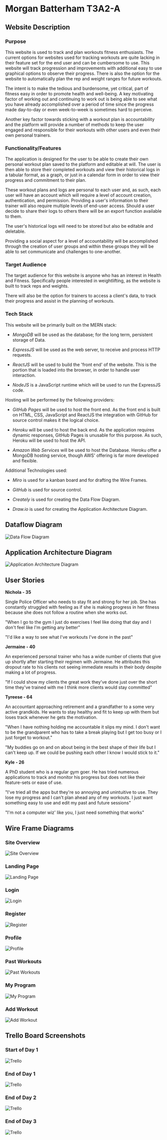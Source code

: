 # Morgan Batterham T3A2-A

## Website Description

### Purpose

This website is used to track and plan workouts fitness enthusiasts. The current options for websites used for tracking workouts are quite lacking in their feature set for the end user and can be cumbersome to use. This website will track progression and improvements with additional easy to use graphical options to observe their progress. There is also the option for the website to automatically plan the rep and weight ranges for future workouts. 

The intent is to make the tedious and burdensome, yet critical, part of fitness easy in order to promote health and well-being. A key motivating factor of working out and continuing to work out is being able to see what you have already accomplished over a period of time since the progress made day-to-day or even week-to-week is sometimes hard to perceive.

Another key factor towards sticking with a workout plan is accountability and the platform will provide a number of methods to keep the user engaged and responsible for their workouts with other users and even their own personal trainers.

### Functionality/Features

The application is designed for the user to be able to create their own personal workout plan saved to the platform and editable at will. The user is then able to store their completed workouts and view their historical logs in a tabular format, as a graph, or just in a calendar form in order to view their progress and commitment to their plan.

These workout plans and logs are personal to each user and, as such, each user will have an account which will require a level of account creation, authentication, and permission. Providing a user's information to their trainer will also require multiple levels of end-user access. Should a user decide to share their logs to others there will be an export function available to them.

The user's historical logs will need to be stored but also be editable and deletable.

Providing a social aspect for a level of accountability will be accomplished through the creation of user groups and within these groups they will be able to set communicate and challenges to one-another. 

### Target Audience

The target audience for this website is anyone who has an interest in Health and Fitness. Specifically people interested in weightlifting, as the website is built to track reps and weights.

There will also be the option for trainers to access a client's data, to track their progress and assist in the planning of workouts. 

### Tech Stack

This website will be primarily built on the MERN stack:

- *MongoDB* will be used as the database; for the long term, persistent storage of Data.

- *ExpressJS* will be used as the web server, to receive and process HTTP requests.

- *ReactJS* will be used to build the 'front end' of the website. This is the portion that is loaded into the browser, in order to handle user interaction.

- *NodeJS* is a JavaScript runtime which will be used to run the ExpressJS code.

Hosting will be performed by the following providers:

- *GitHub Pages* will be used to host the front end. As the front end is built on HTML, CSS, JavaScript and ReactJS the integration with GitHub for source control makes it the logical choice.

- *Heroku* will be used to host the back end. As the application requires dynamic responses, GitHub Pages is unusable for this purpose. As such, Heroku will be used to host the API.

- *Amazon Web Services* will be used to host the Database. Heroku offer a MongoDB hosting service, though AWS' offering is far more developed and flexible.

Additional Technologies used:

- *Miro* is used for a kanban board and for drafting the Wire Frames.

- *GitHub* is used for source control.

- *Creately* is used for creating the Data Flow Diagram.

- *Draw.io* is used for creating the Application Architecture Diagram.

## Dataflow Diagram

![Data Flow Diagram](docs/Data_Flow_Diagram.png)

## Application Architecture Diagram

![Application Architecture Diagram](docs/Application_Architecture_Diagram.png)

## User Stories

**Nichola - 35**

Single Police Officer who needs to stay fit and strong for her job. She has constantly struggled with feeling as if she is making progress in her fitness because she does not follow a routine when she works out. 

"When I go to the gym I just do exercises I feel like doing that day and I don't feel like I'm getting any better"

"I'd like a way to see what I've workouts I've done in the past"

**Jermaine - 40**

An experienced personal trainer who has a wide number of clients that give up shortly after starting their regimen with Jermaine. He attributes this dropout rate to his clients not seeing immediate results in their body despite making a lot of progress.

"If I could show my clients the great work they've done just over the short time they've trained with me I think more clients would stay committed"

**Tyreese - 64**

An accountant approaching retirement and a grandfather to a some very active grandkids. He wants to stay healthy and fit to keep up with them but loses track whenever he gets the motivation.

"When I have nothing holding me accountable it slips my mind. I don't want to be the grandparent who has to take a break playing but I get too busy or I just forget to workout."

"My buddies go on and on about being in the best shape of their life but I can't keep up. If we could be pushing each other I know I would stick to it."

**Kyle - 26**

A PhD student who is a regular gym goer. He has tried numerous applications to track and monitor his progress but does not like their feature-sets or ease of use. 

"I've tried all the apps but they're so annoying and unintuitive to use. They lose my progress and I can't plan ahead any of my workouts. I just want something easy to use and edit my past and future sessions"

"I'm not a computer wiz' like you, I just need something that works"

## Wire Frame Diagrams

### Site Overview
![Site Overview](docs/WF1.png)
### Landing Page
![Landing Page](docs/WF2.png)
### Login
![Login](docs/WF3.png)
### Register
![Register](docs/WF4.png)
### Profile
![Profile](docs/WF5.png)
### Past Workouts
![Past Workouts](docs/WF6.png)
### My Program
![My Program](docs/WF7.png)
### Add Workout
![Add Workout](docs/WF7.png)

## Trello Board Screenshots

### Start of Day 1
![Trello](docs/TB1.png)

### End of Day 1
![Trello](docs/TB2.png)

### End of Day 2
![Trello](docs/TB3.png)

### End of Day 3
![Trello](docs/TB4.png)